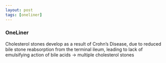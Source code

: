 ```yaml
---
layout: post
tags: [oneliner]
---
```



### OneLiner

Cholesterol stones develop as a result of Crohn’s Disease, due to reduced bile stone reabsorption from the terminal ileum, leading to lack of emulsifying action of bile acids -> multiple cholesterol stones
